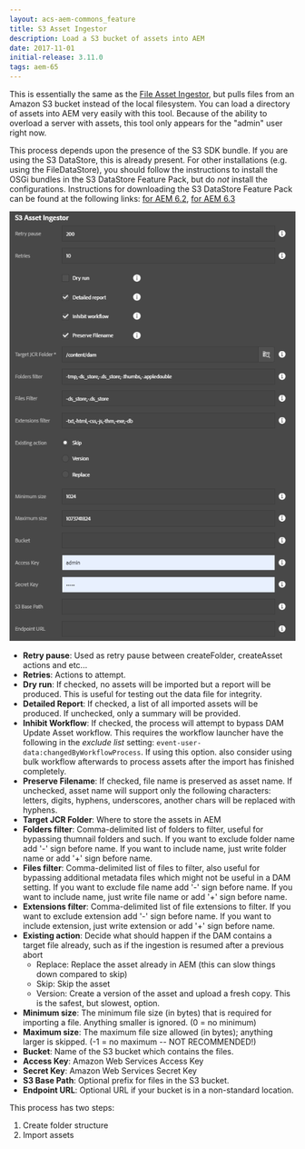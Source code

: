```yaml
---
layout: acs-aem-commons_feature
title: S3 Asset Ingestor
description: Load a S3 bucket of assets into AEM
date: 2017-11-01
initial-release: 3.11.0
tags: aem-65
---
```


This is essentially the same as the [File Asset Ingestor](../asset-ingestor/index.html), but pulls files from an Amazon S3 bucket instead of the local filesystem.  You can load a directory of assets into AEM very easily with this tool.  Because of the ability to overload a server with assets, this tool only appears for the "admin" user right now.

This process depends upon the presence of the S3 SDK bundle. If you are using the S3 DataStore, this is already present. For other installations (e.g. using the FileDataStore), you should follow the instructions to install the OSGi bundles in the S3 DataStore Feature Pack, but do *not* install the configurations. Instructions for downloading the S3 DataStore Feature Pack can be found at the following links: [for AEM 6.2](https://helpx.adobe.com/experience-manager/6-2/sites/deploying/using/data-store-config.html#AmazonS3DataStore), [for AEM 6.3](https://docs.adobe.com/docs/en/aem/6-3/deploy/platform/data-store-config.html#Amazon%20S3%20Data%20Store)

![S3 Asset Ingestor](./images/s3-asset-ingestor.png)

* **Retry pause**: Used as retry pause between createFolder, createAsset actions and etc...
* **Retries**: Actions to attempt.
* **Dry run**: If checked, no assets will be imported but a report will be produced.  This is useful for testing out the data file for integrity.
* **Detailed Report**: If checked, a list of all imported assets will be produced.  If unchecked, only a summary will be provided.
* **Inhibit Workflow**: If checked, the process will attempt to bypass DAM Update Asset workflow.  This requires the workflow launcher have the following in the _exclude list_ setting: `event-user-data:changedByWorkflowProcess`.  If using this option. also consider using bulk workflow afterwards to process assets after the import has finished completely.
* **Preserve Filename**: If checked, file name is preserved as asset name.  If unchecked, asset name will support only the following characters: letters, digits, hyphens, underscores, another chars will be replaced with hyphens.
* **Target JCR Folder**: Where to store the assets in AEM
* **Folders filter**: Comma-delimited list of folders to filter, useful for bypassing thumnail folders and such. If you want to exclude folder name add '-' sign before name. If you want to include name, just write folder name or add '+' sign before name.
* **Files filter**: Comma-delimited list of files to filter, also useful for bypassing additional metadata files which might not be useful in a DAM setting. If you want to exclude file name add '-' sign before name. If you want to include name, just write file name or add '+' sign before name.
* **Extensions filter**: Comma-delimited list of file extensions to filter. If you want to exclude extension add '-' sign before name. If you want to include extension, just write extension or add '+' sign before name.
* **Existing action**: Decide what should happen if the DAM contains a target file already, such as if the ingestion is resumed after a previous abort
    * Replace: Replace the asset already in AEM (this can slow things down compared to skip)
    * Skip: Skip the asset
    * Version: Create a version of the asset and upload a fresh copy.  This is the safest, but slowest, option.
* **Minimum size**: The minimum file size (in bytes) that is required for importing a file.  Anything smaller is ignored. (0 = no minimum)
* **Maximum size**: The maximum file size allowed (in bytes); anything larger is skipped. (-1 = no maximum -- NOT RECOMMENDED!)
* **Bucket**: Name of the S3 bucket which contains the files.
* **Access Key**: Amazon Web Services Access Key
* **Secret Key**: Amazon Web Services Secret Key
* **S3 Base Path**: Optional prefix for files in the S3 bucket.
* **Endpoint URL**: Optional URL if your bucket is in a non-standard location.

This process has two steps:

1. Create folder structure
2. Import assets